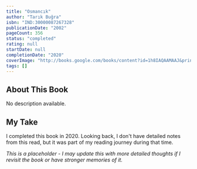 ```yaml
---
title: "Osmancık"
author: "Tarık Buğra"
isbn: "IND:30000087267328"
publicationDate: "2002"
pageCount: 356
status: "completed"
rating: null
startDate: null
completionDate: "2020"
coverImage: "http://books.google.com/books/content?id=1h8IAQAAMAAJ&printsec=frontcover&img=1&zoom=1&source=gbs_api"
tags: []
---
```


## About This Book

No description available.

## My Take

I completed this book in 2020. Looking back, I don't have detailed notes from this read, but it was part of my reading journey during that time.

*This is a placeholder - I may update this with more detailed thoughts if I revisit the book or have stronger memories of it.*
